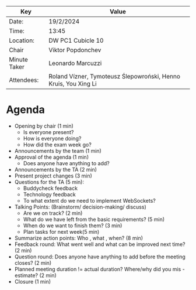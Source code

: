 | Key          | Value                                                           |
|--------------|-----------------------------------------------------------------|
| Date:        | 19/2/2024                                                       |
| Time:        | 13:45                                                           |
| Location:    | DW PC1 Cubicle 10                                               |
| Chair        | Viktor Popdonchev                                               |
| Minute Taker | Leonardo Marcuzzi                                               |
| Attendees:   | Roland Vízner, Tymoteusz Ślepowroński, Henno Kruis, You Xing Li |

# Agenda
- Opening by chair (1 min)
    - Is everyone present?
    - How is everyone doing?
    - How did the exam week go?
- Announcements by the team (1 min)
- Approval of the agenda (1 min)
    - Does anyone have anything to add?
- Announcements by the TA (2 min)
- Present project changes (3 min)
- Questions for the TA (5 min):
    - Buddycheck feedback
    - Technology feedback
    - To what extent do we need to implement WebSockets?
- Talking Points: (Brainstorm/ decision-making/ discuss)
    - Are we on track? (2 min)
    - What do we have left from the basic requirements? (5 min)
    - When do we want to finish them? (3 min)
    - Plan tasks for next week(5 min)
- Summarize action points: Who , what , when? (8 min)
- Feedback round: What went well and what can be improved next time? (2 min)
- Question round: Does anyone have anything to add before the meeting closes? (2 min)
- Planned meeting duration != actual duration? Where/why did you mis -estimate? (2 min)
- Closure (1 min)